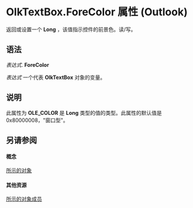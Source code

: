 
# OlkTextBox.ForeColor 属性 (Outlook)

返回或设置一个 **Long** ，该值指示控件的前景色。读/写。


## 语法

 _表达式_. **ForeColor**

 _表达式_ 一个代表 **OlkTextBox** 对象的变量。


## 说明

此属性为 **OLE_COLOR** 是 **Long** 类型的值的类型。此属性的默认值是 0x80000008，"窗口型"。


## 另请参阅


#### 概念


[所示的对象](8c9438bf-e20a-2f70-90ac-097cf09594ca.md)
#### 其他资源


[所示的对象成员](f4a5f9ea-15f7-164e-d7ca-77a0842105c8.md)